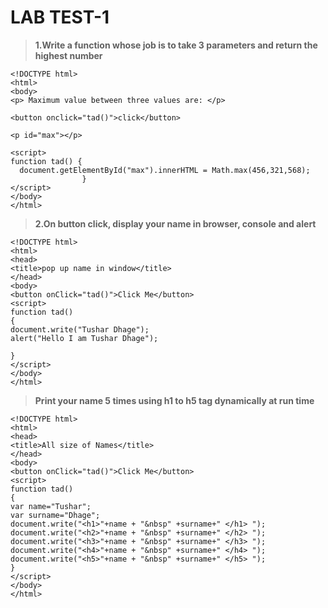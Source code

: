 # LAB TEST-1 



> **1.Write a function whose job is to take 3 parameters and return the highest number** 

```
<!DOCTYPE html>
<html>
<body>
<p> Maximum value between three values are: </p>

<button onclick="tad()">click</button>

<p id="max"></p>

<script>
function tad() {
  document.getElementById("max").innerHTML = Math.max(456,321,568);
                }
</script>
</body>
</html>
```






> **2.On button click, display your name in browser, console and alert**

```
<!DOCTYPE html>
<html>
<head>
<title>pop up name in window</title>
</head>
<body>
<button onClick="tad()">Click Me</button>
<script>
function tad()
{
document.write("Tushar Dhage");
alert("Hello I am Tushar Dhage");

}
</script>
</body>
</html>
```

> **Print your name 5 times using h1 to h5 tag dynamically at run time**

```
<!DOCTYPE html>
<html>
<head>
<title>All size of Names</title>
</head>
<body>
<button onClick="tad()">Click Me</button>
<script>
function tad()
{
var name="Tushar";
var surname="Dhage";
document.write("<h1>"+name + "&nbsp" +surname+" </h1> "); 
document.write("<h2>"+name + "&nbsp" +surname+" </h2> ");
document.write("<h3>"+name + "&nbsp" +surname+" </h3> ");
document.write("<h4>"+name + "&nbsp" +surname+" </h4> ");
document.write("<h5>"+name + "&nbsp" +surname+" </h5> ");
}
</script>
</body>
</html>
```

















